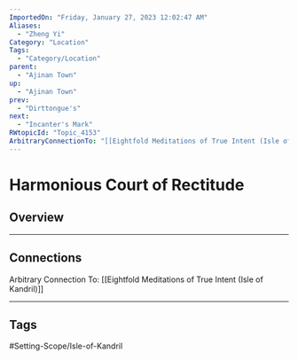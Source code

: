 ```yaml
---
ImportedOn: "Friday, January 27, 2023 12:02:47 AM"
Aliases:
  - "Zheng Yi"
Category: "Location"
Tags:
  - "Category/Location"
parent:
  - "Ajinan Town"
up:
  - "Ajinan Town"
prev:
  - "Dirttongue's"
next:
  - "Incanter's Mark"
RWtopicId: "Topic_4153"
ArbitraryConnectionTo: "[[Eightfold Meditations of True Intent (Isle of Kandril)]]"
---
```

# Harmonious Court of Rectitude
## Overview
---
## Connections
Arbitrary Connection To: [[Eightfold Meditations of True Intent (Isle of Kandril)]]


---
## Tags
#Setting-Scope/Isle-of-Kandril

